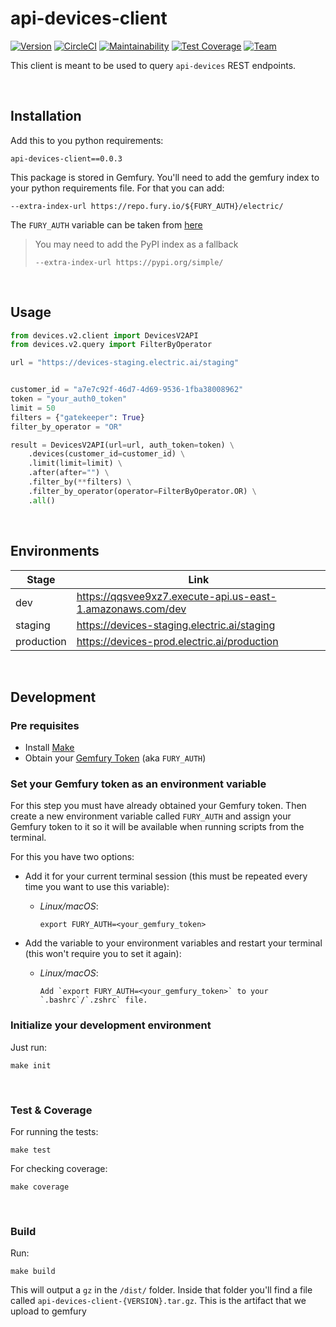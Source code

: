 # api-devices-client

[![Version](https://img.shields.io/badge/version-0.0.3-blue)](https://img.shields.io/badge/version-0.0.3-blue)
[![CircleCI](https://circleci.com/gh/ElectricAI/api-devices-client.svg?style=svg&circle-token=6b1b7d4e6fe9e1758e8c1f10f6170ddf66341176)](https://circleci.com/gh/ElectricAI/api-devices-client)
[![Maintainability](https://api.codeclimate.com/v1/badges/9ed5d6f56b4db526ecbb/maintainability)](https://codeclimate.com/repos/5f5a99eb03b2c5018b011671/maintainability)
[![Test Coverage](https://api.codeclimate.com/v1/badges/9ed5d6f56b4db526ecbb/test_coverage)](https://codeclimate.com/repos/5f5a99eb03b2c5018b011671/test_coverage)
[![Team](https://img.shields.io/badge/team-ite-orange)](https://img.shields.io/badge/team-ite-orange)

This client is meant to be used to query `api-devices` REST endpoints.

&nbsp;
## Installation


Add this to you python requirements:

    api-devices-client==0.0.3


This package is stored in Gemfury. You'll need to add the gemfury index to
your python requirements file. For that you can add:

    --extra-index-url https://repo.fury.io/${FURY_AUTH}/electric/

The `FURY_AUTH` variable can be taken from [here](https://manage.fury.io/manage/electric/tokens/shared)

> You may need to add the PyPI index as a fallback
>
> `--extra-index-url https://pypi.org/simple/`

&nbsp;
## Usage

```python
from devices.v2.client import DevicesV2API
from devices.v2.query import FilterByOperator

url = "https://devices-staging.electric.ai/staging"


customer_id = "a7e7c92f-46d7-4d69-9536-1fba38008962"
token = "your_auth0_token"
limit = 50
filters = {"gatekeeper": True}
filter_by_operator = "OR"

result = DevicesV2API(url=url, auth_token=token) \
    .devices(customer_id=customer_id) \
    .limit(limit=limit) \
    .after(after="") \
    .filter_by(**filters) \
    .filter_by_operator(operator=FilterByOperator.OR) \
    .all()
```

&nbsp;
## Environments

| Stage      | Link                                                            |
| ---------- | --------------------------------------------------------------- |
| dev        | <https://qqsvee9xz7.execute-api.us-east-1.amazonaws.com/dev>        |
| staging    | <https://devices-staging.electric.ai/staging>    |
| production | <https://devices-prod.electric.ai/production> |




&nbsp;
## Development


### Pre requisites

- Install [Make](https://www.gnu.org/software/make)
- Obtain your [Gemfury Token](https://manage.fury.io/manage/electric/tokens/shared) (aka `FURY_AUTH`)

### Set your Gemfury token as an environment variable

For this step you must have already obtained your Gemfury token. Then create a new environment variable called `FURY_AUTH` and assign your Gemfury token to it so it will be available when running scripts from the terminal.

For this you have two options:

- Add it for your current terminal session (this must be repeated every time you want to use this variable):

  - *Linux/macOS*:

        export FURY_AUTH=<your_gemfury_token>

- Add the variable to your environment variables and restart your terminal (this won't require you to set it again):

  - *Linux/macOS*:

        Add `export FURY_AUTH=<your_gemfury_token>` to your `.bashrc`/`.zshrc` file.


### Initialize your development environment

Just run:

    make init


&nbsp;
### Test & Coverage

For running the tests:

    make test

For checking coverage:

    make coverage

&nbsp;
### Build

Run:

    make build

This will output a `gz` in the `/dist/` folder. Inside that folder
you'll find a file called `api-devices-client-{VERSION}.tar.gz`. This is the artifact that
we upload to gemfury
